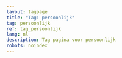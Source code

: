 ```yaml
---
layout: tagpage
title: "Tag: persoonlijk"
tag: persoonlijk
ref: tag_persoonlijk
lang: nl
description: Tag pagina voor persoonlijk
robots: noindex
---
```

